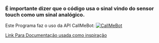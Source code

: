 ### É importante dizer que o código usa o sinal vindo do sensor touch como um sinal analógico.

Este Programa faz o uso da API CallMeBot: 
[![CallMeBot](https://www.callmebot.com/wp-content/uploads/2019/10/Logo-Negro_x1.png)](https://www.callmebot.com/)

[Link Para Documentação usada como inspiração](https://www.upesy.com/blogs/tutorials/use-esp32-built-in-capacitive-touch-sensor-pins-with-micro-python?srsltid=AfmBOopNk_onKMHd5bx5cRmGNULVWTSgkzp4NdahrWJfxCtKAwGY_Eoo)

